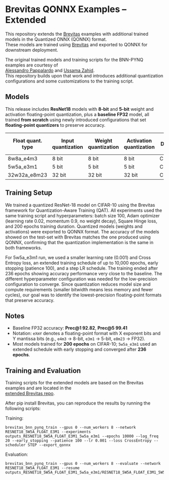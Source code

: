 # Brevitas QONNX Examples – Extended

This repository extends the [Brevitas](https://github.com/Xilinx/brevitas/tree/master/src/brevitas_examples/bnn_pynq) examples with additional trained models in the Quantized ONNX (QONNX) format.  
These models are trained using [Brevitas](https://github.com/Xilinx/brevitas) and exported to QONNX for downstream deployment.  

The original trained models and training scripts for the BNN-PYNQ examples are courtesy of  
[Alessandro Pappalardo](https://github.com/volcacius) and [Ussama Zahid](https://github.com/ussamazahid96).  
This repository builds upon that work and introduces additional quantization configurations and some customizations to the training script.  

## Models  

This release includes **ResNet18** models with **8-bit** and **5-bit** weight and activation floating-point quantization, plus a **baseline FP32** model, all trained **from scratch** using newly introduced configurations that set **floating-point quantizers** to preserve accuracy.  

| Float quant. type    | Input quantization | Weight quantization | Activation quantization | Dataset  | Top-1 accuracy (test) | Top-5 accuracy (test) | Top-1 accuracy (QONNX) |
|----------------------|--------------------|---------------------|-------------------------|----------|-----------------------|-----------------------|------------------------|
| 8w8a_e4m3            | 8 bit              | 8 bit               | 8 bit                   | CIFAR10  | 93.09%                | 99.59%                | 93.09%                 |
| 5w5a_e3m1            | 5 bit              | 5 bit               | 5 bit                   | CIFAR10  | 90.69%                | 99.49%                | 90.69%                 |
| 32w32a_e8m23         | 32 bit             | 32 bit              | 32 bit                  | CIFAR10  | 92.82%                | 99.41%                | 92.82%                 |


## Training Setup

We trained a quantized ResNet-18 model on CIFAR-10 using the Brevitas framework for Quantization-Aware Training (QAT). All experiments used the same training script and hyperparameters: batch size 100, Adam optimizer (learning rate 0.02, momentum 0.9, no weight decay), Square Hinge loss, and 200 epochs training duration. Quantized models (weights and activations) were exported to QONNX format. The accuracy of the models showed on the test-set with Brevitas matches the one produced using QONNX, confirming that the quantization implementation is the same in both frameworks.

For 5w5a_e3m1 run, we used a smaller learning rate (0.001) and Cross Entropy loss, an extended training schedule of up to 10,000 epochs, early stopping (patience 100), and a step LR schedule. The training ended after 236 epochs showing accuracy performance very close to the baseline. The different hyperparameter configuration was needed for the low-precision configuration to converge. Since quantization reduces model size and compute requirements (smaller bitwidth means less memory and fewer cycles), our goal was to identify the lowest-precision floating-point formats that preserve accuracy.

## Notes  

- Baseline FP32 accuracy: **Prec@1 92.82**, **Prec@5 99.41**  
- Notation: `eXmY` denotes a floating-point format with X exponent bits and Y mantissa bits (e.g., `e4m3` → 8-bit, `e3m1` → 5-bit, `e8m23` → FP32).  
- Most models trained for **200 epochs** on CIFAR-10; `5w5a_e3m1` used an extended schedule with early stopping and converged after **236 epochs**.  

## Training and Evaluation

Training scripts for the extended models are based on the Brevitas examples and are located in the  
[extended Brevitas repo](https://github.com/nghielme/brevitas/tree/float_quant_exp/src/brevitas_examples/bnn_pynq).

After pip install Brevitas, you can reproduce the results by running the following scripts:

Training:

```
brevitas_bnn_pynq_train --gpus 0 --num_workers 8 --network RESNET18_5W5A_FLOAT_E3M1 --experiments outputs_RESNET18_5W5A_FLOAT_E3M1_5w5a_e3m1 --epochs 10000 --log_freq 20 --early_stopping --patience 100 --lr 0.001 --loss CrossEntropy --scheduler STEP --export_qonnx
```

Evaluation:

```
brevitas_bnn_pynq_train --gpus 0 --num_workers 8 --evaluate --network RESNET18_5W5A_FLOAT_E3M1 --resume outputs_RESNET18_5W5A_FLOAT_E3M1_5w5a_e3m1/RESNET18_5W5A_FLOAT_E3M1_5W5A_20250817_223330/checkpoints/best.tar
```